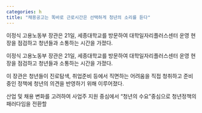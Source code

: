 ```yaml
---
categories: h
title: "채용공고는 똑바로 근로시간은 선택하게 청년의 소리를 듣다"
---
```



이정식 고용노동부 장관은 21일, 세종대학교를 방문하여 대학일자리플러스센터 운영 현장을 점검하고 청년들과 소통하는 시간을 가졌다.



이정식 고용노동부 장관은 21일, 세종대학교를 방문하여 대학일자리플러스센터 운영 현장을 점검하고 청년들과 소통하는 시간을 가졌다.

이 장관은 청년들이 진로탐색, 취업준비 등에서 직면하는 어려움을 직접 청취하고 준비 중인 정책에 청년의 의견을 반영하기 위해 이루어졌다.

산업 및 채용 변화를 고려하여 사업주 지원 중심에서 &ldquo;청년의 수요&rdquo;중심으로 청년정책의 패러다임을 전환할 